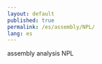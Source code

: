 ```yaml
---
layout: default
published: true
permalink: /es/assembly/NPL/
lang: es
---
```


assembly analysis NPL
